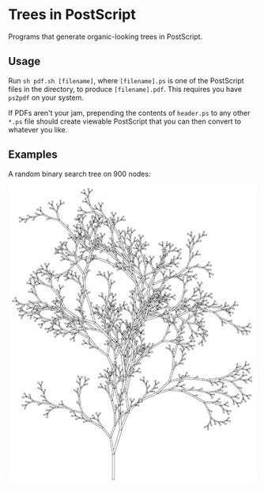 # Trees in PostScript

Programs that generate organic-looking trees in PostScript.

## Usage

Run `sh pdf.sh [filename]`, where `[filename].ps` is one of the PostScript files in the directory, to produce `[filename].pdf`. This requires you have `ps2pdf` on your system.

If PDFs aren't your jam, prepending the contents of `header.ps` to any other `*.ps` file should create viewable PostScript that you can then convert to whatever you like.

## Examples

A random binary search tree on 900 nodes:

![rbst](/examples/rbst.png)